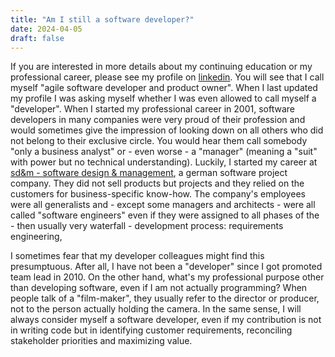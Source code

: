 ```yaml
---
title: "Am I still a software developer?"
date: 2024-04-05
draft: false
---
```


If you are interested in more details about my continuing education or my professional career, please see my profile on [linkedin](https://www.linkedin.com/in/peter-h%C3%A4fliger-89b107103/). You will see that I call myself "agile software developer and product owner". When I last updated my profile I was asking myself whether I was even allowed to call myself a "developer". When I started my professional career in 2001, software developers in many companies were very proud of their profession and would sometimes give the impression of looking down on all others who did not belong to their exclusive circle. You would hear them call somebody "only a business analyst" or - even worse - a "manager" (meaning a "suit" with power but no technical understanding). Luckily, I started my career at [sd&m - software design & management](https://www.software-pioneers.com/sdm), a german software project company. They did not sell products but projects and they relied on the customers for business-specific know-how. The company's employees were all generalists and - except some managers and architects - were all called "software engineers" even if they were assigned to all phases of the - then usually very waterfall - development process: requirements engineering, 

I sometimes fear that my developer colleagues might find this presumptuous. After all, I have not been a "developer" since I got promoted team lead in 2010. On the other hand, what's my professional purpose other than developing software, even if I am not actually programming? When people talk of a "film-maker", they usually refer to the director or producer, not to the person actually holding the camera. In the same sense, I will always consider myself a software developer, even if my contribution is not in writing code but in identifying customer requirements, reconciling stakeholder priorities and maximizing value.
